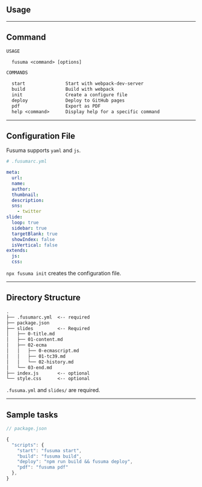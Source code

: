 <!-- sectionTitle: Usage -->

## Usage

---

## Command

```txt
USAGE

  fusuma <command> [options]

COMMANDS

  start               Start with webpack-dev-server
  build               Build with webpack
  init                Create a configure file
  deploy              Deploy to GitHub pages
  pdf                 Export as PDF
  help <command>      Display help for a specific command
```

---

## Configuration File

Fusuma supports `yaml` and `js`.

```yml
# .fusumarc.yml

meta:
  url:
  name:
  author:
  thumbnail:
  description:
  sns:
    - twitter
slide:
  loop: true
  sidebar: true
  targetBlank: true
  showIndex: false
  isVertical: false
extends:
  js:
  css:
```

`npx fusuma init` creates the configuration file.

---

## Directory Structure

```txt
.
├── .fusumarc.yml  <-- required
├── package.json
├── slides         <-- Required
│   ├── 0-title.md
│   ├── 01-content.md
│   ├── 02-ecma
│   │   ├── 0-ecmascript.md
│   │   ├── 01-tc39.md
│   │   └── 02-history.md
│   └── 03-end.md
├── index.js       <-- optional
└── style.css      <-- optional
```

`.fusuma.yml` and `slides/` are required.

---

## Sample tasks

```js
// package.json

{
  "scripts": {
    "start": "fusuma start",
    "build": "fusuma build",
    "deploy": "npm run build && fusuma deploy",
    "pdf": "fusuma pdf"
  },
}
```
